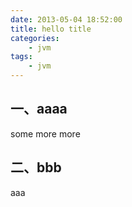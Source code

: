 ```yaml
---
date: 2013-05-04 18:52:00
title: hello title
categories:
    - jvm
tags:
    - jvm
---
```

一、aaaa
---------
some more more

二、bbb
---------
aaa
